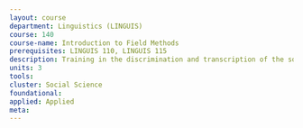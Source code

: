 ```yaml
---
layout: course 
department: Linguistics (LINGUIS)
course: 140
course-name: Introduction to Field Methods
prerequisites: LINGUIS 110, LINGUIS 115
description: Training in the discrimination and transcription of the sounds of a particular language. Methods and practice in collecting and processing data from a particular language.
units: 3
tools: 
cluster: Social Science
foundational: 
applied: Applied
meta: 
---
```

